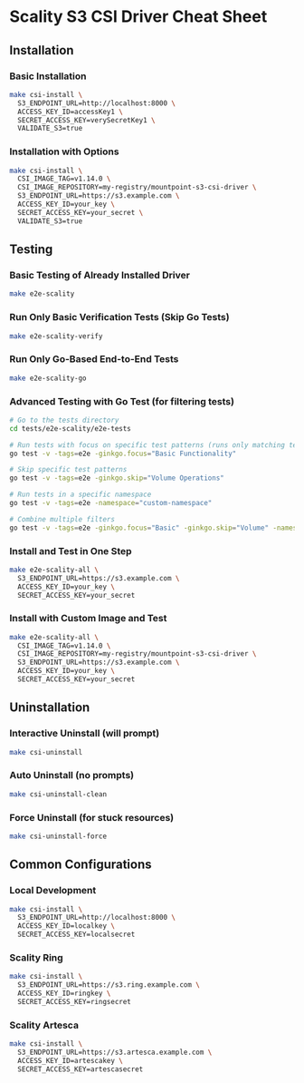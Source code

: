 # Scality S3 CSI Driver Cheat Sheet

## Installation

### Basic Installation
```bash
make csi-install \
  S3_ENDPOINT_URL=http://localhost:8000 \
  ACCESS_KEY_ID=accessKey1 \
  SECRET_ACCESS_KEY=verySecretKey1 \
  VALIDATE_S3=true
```

### Installation with Options
```bash
make csi-install \
  CSI_IMAGE_TAG=v1.14.0 \
  CSI_IMAGE_REPOSITORY=my-registry/mountpoint-s3-csi-driver \
  S3_ENDPOINT_URL=https://s3.example.com \
  ACCESS_KEY_ID=your_key \
  SECRET_ACCESS_KEY=your_secret \
  VALIDATE_S3=true
```

## Testing

### Basic Testing of Already Installed Driver
```bash
make e2e-scality
```

### Run Only Basic Verification Tests (Skip Go Tests)
```bash
make e2e-scality-verify
```

### Run Only Go-Based End-to-End Tests
```bash
make e2e-scality-go
```

### Advanced Testing with Go Test (for filtering tests)
```bash
# Go to the tests directory
cd tests/e2e-scality/e2e-tests

# Run tests with focus on specific test patterns (runs only matching tests)
go test -v -tags=e2e -ginkgo.focus="Basic Functionality"

# Skip specific test patterns
go test -v -tags=e2e -ginkgo.skip="Volume Operations"

# Run tests in a specific namespace
go test -v -tags=e2e -namespace="custom-namespace"

# Combine multiple filters
go test -v -tags=e2e -ginkgo.focus="Basic" -ginkgo.skip="Volume" -namespace="mount-s3"
```

### Install and Test in One Step
```bash
make e2e-scality-all \
  S3_ENDPOINT_URL=https://s3.example.com \
  ACCESS_KEY_ID=your_key \
  SECRET_ACCESS_KEY=your_secret
```

### Install with Custom Image and Test
```bash
make e2e-scality-all \
  CSI_IMAGE_TAG=v1.14.0 \
  CSI_IMAGE_REPOSITORY=my-registry/mountpoint-s3-csi-driver \
  S3_ENDPOINT_URL=https://s3.example.com \
  ACCESS_KEY_ID=your_key \
  SECRET_ACCESS_KEY=your_secret
```

## Uninstallation

### Interactive Uninstall (will prompt)
```bash
make csi-uninstall
```

### Auto Uninstall (no prompts)
```bash
make csi-uninstall-clean
```

### Force Uninstall (for stuck resources)
```bash
make csi-uninstall-force
```

## Common Configurations

### Local Development
```bash
make csi-install \
  S3_ENDPOINT_URL=http://localhost:8000 \
  ACCESS_KEY_ID=localkey \
  SECRET_ACCESS_KEY=localsecret
```

### Scality Ring
```bash
make csi-install \
  S3_ENDPOINT_URL=https://s3.ring.example.com \
  ACCESS_KEY_ID=ringkey \
  SECRET_ACCESS_KEY=ringsecret
```

### Scality Artesca
```bash
make csi-install \
  S3_ENDPOINT_URL=https://s3.artesca.example.com \
  ACCESS_KEY_ID=artescakey \
  SECRET_ACCESS_KEY=artescasecret
``` 